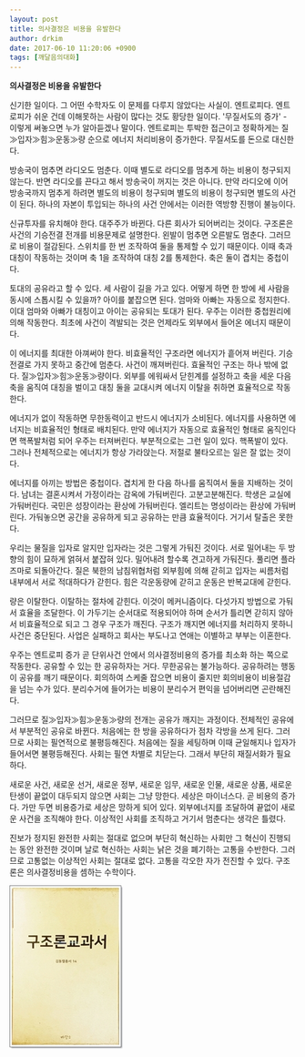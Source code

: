 ```yaml
---
layout: post
title: 의사결정은 비용을 유발한다
author: drkim
date: 2017-06-10 11:20:06 +0900
tags: [깨달음의대화]
---
```

**의사결정은 비용을 유발한다**

  


신기한 일이다. 그 어떤 수학자도 이 문제를 다루지 않았다는 사실이. 엔트로피다. 엔트로피가 쉬운 건데 이해못하는 사람이 많다는 것도 황당한 일이다. '무질서도의 증가' - 이렇게 써놓으면 누가 알아듣겠나 말이다. 엔트로피는 투박한 접근이고 정확하게는 질≫입자≫힘≫운동≫량 순으로 에너지 처리비용이 증가한다. 무질서도를 돈으로 대신한다. 

  


방송국이 멈추면 라디오도 멈춘다. 이때 별도로 라디오를 멈추게 하는 비용이 청구되지 않는다. 반면 라디오를 끈다고 해서 방송국이 꺼지는 것은 아니다. 만약 라디오에 이어 방송국까지 멈추게 하려면 별도의 비용이 청구되며 별도의 비용이 청구되면 별도의 사건이 된다. 하나의 자본이 투입되는 하나의 사건 안에서는 이러한 역방향 진행이 불능이다. 

  


신규투자를 유치해야 한다. 대주주가 바뀐다. 다른 회사가 되어버리는 것이다. 구조론은 사건의 기승전결 전개를 비용문제로 설명한다. 왼발이 멈추면 오른발도 멈춘다. 그러므로 비용이 절감된다. 스위치를 한 번 조작하여 둘을 통제할 수 있기 때문이다. 이때 축과 대칭이 작동하는 것이며 축 1을 조작하여 대칭 2를 통제한다. 축은 둘이 겹치는 중첩이다. 

  


토대의 공유라고 할 수 있다. 세 사람이 길을 가고 있다. 어떻게 하면 한 방에 세 사람을 동시에 스톱시킬 수 있을까? 아이를 붙잡으면 된다. 엄마와 아빠는 자동으로 정지한다. 이대 엄마와 아빠가 대칭이고 아이는 공유되는 토대가 된다. 우주는 이러한 중첩원리에 의해 작동한다. 최초에 사건이 격발되는 것은 언제라도 외부에서 들어온 에너지 때문이다. 

  


이 에너지를 최대한 아껴써야 한다. 비효율적인 구조라면 에너지가 흩어져 버린다. 기승전결로 가지 못하고 중간에 멈춘다. 사건이 깨져버린다. 효율적인 구조는 하나 밖에 없다. 질≫입자≫힘≫운동≫량이다. 외부를 에워싸서 닫힌계를 설정하고 축을 세운 다음 축을 움직여 대칭을 벌이고 대칭 둘을 교대시켜 에너지 이탈을 취하면 효율적으로 작동한다. 

  


에너지가 없이 작동하면 무한동력이고 반드시 에너지가 소비된다. 에너지를 사용하면 에너지는 비효율적인 형태로 배치된다. 만약 에너지가 자동으로 효율적인 형태로 움직인다면 핵폭발처럼 되어 우주는 터져버린다. 부분적으로는 그런 일이 있다. 핵폭발이 있다. 그러나 전체적으로는 에너지가 항상 가라앉는다. 저절로 불타오르는 일은 잘 없는 것이다. 

  


에너지를 아끼는 방법은 중첩이다. 겹치게 한 다음 하나를 움직여서 둘을 지배하는 것이다. 남녀는 결혼시켜서 가정이라는 감옥에 가둬버린다. 고분고분해진다. 학생은 교실에 가둬버린다. 국민은 성장이라는 환상에 가둬버린다. 엘리트는 명성이라는 환상에 가둬버린다. 가둬놓으면 공간을 공유하게 되고 공유하는 만큼 효율적이다. 거기서 탈출은 못한다. 

  


우리는 물질을 입자로 알지만 입자라는 것은 그렇게 가둬진 것이다. 서로 밀어내는 두 방향의 힘이 묘하게 얽혀서 붙잡혀 있다. 밀어내려 할수록 견고하게 가둬진다. 풀리면 플라즈마로 되돌아간다. 질은 북한의 남침위협처럼 외부힘에 의해 갇히고 입자는 씨름처럼 내부에서 서로 적대하다가 갇힌다. 힘은 각운동량에 갇히고 운동은 반복교대에 갇힌다. 

  


량은 이탈한다. 이탈하는 절차에 갇힌다. 이것이 메커니즘이다. 다섯가지 방법으로 가둬서 효율을 조달한다. 이 가두기는 순서대로 적용되어야 하며 순서가 틀리면 갇히지 않아서 비효율적으로 되고 그 경우 구조가 깨진다. 구조가 깨지면 에너지를 처리하지 못하니 사건은 중단된다. 사업은 실패하고 회사는 부도나고 연애는 이별하고 부부는 이혼한다. 

  


우주는 엔트로피 증가 곧 단위사건 안에서 의사결정비용의 증가를 최소화 하는 쪽으로 작동한다. 공유할 수 있는 한 공유하자는 거다. 무한공유는 불가능하다. 공유하려는 행동이 공유를 깨기 때문이다. 회의하여 스케줄 잡으면 비용이 줄지만 회의비용이 비용절감을 넘는 수가 있다. 분리수거에 들어가는 비용이 분리수거 편익을 넘어버리면 곤란해진다. 

  


그러므로 질≫입자≫힘≫운동≫량의 전개는 공유가 깨지는 과정이다. 전체적인 공유에서 부분적인 공유로 바뀐다. 처음에는 한 방을 공유하다가 점차 각방을 쓰게 된다. 그러므로 사회는 필연적으로 불평등해진다. 처음에는 질을 세팅하며 이때 균일해지나 입자가 들어서면 불평등해진다. 사회는 필연 차별로 치닫는다. 그래서 부단히 재질서화가 필요하다. 

  


새로운 사건, 새로운 선거, 새로운 정부, 새로운 임무, 새로운 인물, 새로운 상품, 새로운 탄생이 끝없이 대두되지 않으면 사회는 그냥 망한다. 세상은 마이너스다. 곧 비용의 증가다. 가만 두면 비용증가로 세상은 망하게 되어 있다. 외부에너지를 조달하여 끝없이 새로운 사건을 조직해야 한다. 이상적인 사회를 조직하고 거기서 멈춘다는 생각은 틀렸다. 

  


진보가 정지된 완전한 사회는 절대로 없으며 부단히 혁신하는 사회만 그 혁신이 진행되는 동안 완전한 것이며 날로 혁신하는 사회는 낡은 것을 폐기하는 고통을 수반한다. 그러므로 고통없는 이상적인 사회는 절대로 없다. 고통을 각오한 자가 전진할 수 있다. 구조론은 의사결정비용을 셈하는 수학이다. 

  



 ![](/files/attach/images/198/691/854/20170108_234810.jpg)